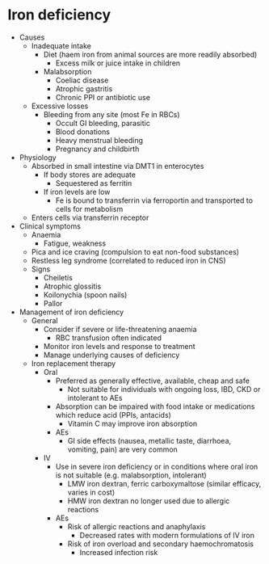 # Iron deficiency

- Causes
    - Inadequate intake
        - Diet (haem iron from animal sources are more readily absorbed)
            - Excess milk or juice intake in children
        - Malabsorption
            - Coeliac disease
            - Atrophic gastritis
            - Chronic PPI or antibiotic use
    - Excessive losses
        - Bleeding from any site (most Fe in RBCs)
            - Occult GI bleeding, parasitic
            - Blood donations
            - Heavy menstrual bleeding
            - Pregnancy and childbirth
- Physiology
    - Absorbed in small intestine via DMT1 in enterocytes
        - If body stores are adequate
            - Sequestered as ferritin
        - If iron levels are low
            - Fe is bound to transferrin via ferroportin and transported to cells for metabolism
    - Enters cells via transferrin receptor
- Clinical symptoms
    - Anaemia
        - Fatigue, weakness
    - Pica and ice craving (compulsion to eat non-food substances)
    - Restless leg syndrome (correlated to reduced iron in CNS)
    - Signs
        - Cheiletis
        - Atrophic glossitis
        - Koilonychia (spoon nails)
        - Pallor
- Management of iron deficiency
    - General
        - Consider if severe or life-threatening anaemia
            - RBC transfusion often indicated
        - Monitor iron levels and response to treatment
        - Manage underlying causes of deficiency
    - Iron replacement therapy
        - Oral
            - Preferred as generally effective, available, cheap and safe
                - Not suitable for individuals with ongoing loss, IBD, CKD or intolerant to AEs
            - Absorption can be impaired with food intake or medications which reduce acid (PPIs, antacids)
                - Vitamin C may improve iron absorption
            - AEs
                - GI side effects (nausea, metallic taste, diarrhoea, vomiting, pain) are very common
        - IV
            - Use in severe iron deficiency or in conditions where oral iron is not suitable (e.g. malabsorption, intolerant)
                - LMW iron dextran, ferric carboxymaltose (similar efficacy, varies in cost)
                - HMW iron dextran no longer used due to allergic reactions
            - AEs
                - Risk of allergic reactions and anaphylaxis
                    - Decreased rates with modern formulations of IV iron
                - Risk of iron overload and secondary haemochromatosis
                    - Increased infection risk
